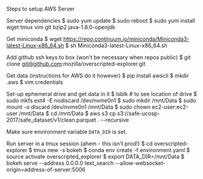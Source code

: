 Steps to setup AWS Server

Server dependencies
    $ sudo yum update
    $ sudo reboot
    $ sudo yum install wget tmux vim git bzip2 java-1.8.0-openjdk

Get miniconda
    $ wget https://repo.continuum.io/miniconda/Miniconda3-latest-Linux-x86_64.sh
    $ sh Miniconda3-latest-Linux-x86_64.sh

Add github ssh keys to box (won't be necessary when repos public)
    $ git clone git@github.com:mozilla/overscripted-explorer.git

Get data (instructions for AWS do it however)
    $ pip install awscli
    $ mkdir .aws
    $ vim credentials

Set-up ephemeral drive and get data in it
    $ lsblk # to see location of drive
    $ sudo mkfs.ext4 -E nodiscard /dev/nvme0n1
    $ sudo mkdir /mnt/Data
    $ sudo mount -o discard /dev/nvme0n1 /mnt/Data
    $ sudo chown ec2-user:ec2-user /mnt/Data
    $ cd /mnt/Data
    $ aws s3 cp s3://safe-ucosp-2017/safe_dataset/v1/clean.parquet . --recursive

Make sure environment variable `DATA_DIR` is set.

Run server in a tmux session (ahem - this isn't prod!)
    $ cd overscripted-explorer
    $ tmux new -s bokeh
    $ conda env create -f environment.yaml
    $ source activate overscripted_explorer
    $ export DATA_DIR=/mnt/Data
    $ bokeh serve --address 0.0.0.0 text_search --allow-websocket-origin=address-of-server:5006 
